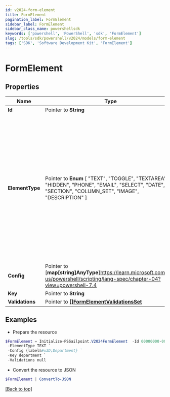 ```yaml
---
id: v2024-form-element
title: FormElement
pagination_label: FormElement
sidebar_label: FormElement
sidebar_class_name: powershellsdk
keywords: ['powershell', 'PowerShell', 'sdk', 'FormElement'] 
slug: /tools/sdk/powershell/v2024/models/form-element
tags: ['SDK', 'Software Development Kit', 'FormElement']
---
```



# FormElement

## Properties

Name | Type | Description | Notes
------------ | ------------- | ------------- | -------------
**Id** |  Pointer to **String** | Form element identifier. | [optional] 
**ElementType** |  Pointer to  **Enum** [  "TEXT",    "TOGGLE",    "TEXTAREA",    "HIDDEN",    "PHONE",    "EMAIL",    "SELECT",    "DATE",    "SECTION",    "COLUMN_SET",    "IMAGE",    "DESCRIPTION" ] | FormElementType value.  TEXT FormElementTypeText TOGGLE FormElementTypeToggle TEXTAREA FormElementTypeTextArea HIDDEN FormElementTypeHidden PHONE FormElementTypePhone EMAIL FormElementTypeEmail SELECT FormElementTypeSelect DATE FormElementTypeDate SECTION FormElementTypeSection COLUMN_SET FormElementTypeColumns IMAGE FormElementTypeImage DESCRIPTION FormElementTypeDescription | [optional] 
**Config** |  Pointer to [**map[string]AnyType**]https://learn.microsoft.com/en-us/powershell/scripting/lang-spec/chapter-04?view=powershell-7.4 | Config object. | [optional] 
**Key** |  Pointer to **String** | Technical key. | [optional] 
**Validations** |  Pointer to [**[]FormElementValidationsSet**](form-element-validations-set) |  | [optional] 

## Examples

- Prepare the resource
```powershell
$FormElement = Initialize-PSSailpoint.V2024FormElement  -Id 00000000-0000-0000-0000-000000000000 `
 -ElementType TEXT `
 -Config {label&#x3D;Department} `
 -Key department `
 -Validations null
```

- Convert the resource to JSON
```powershell
$FormElement | ConvertTo-JSON
```


[[Back to top]](#) 

